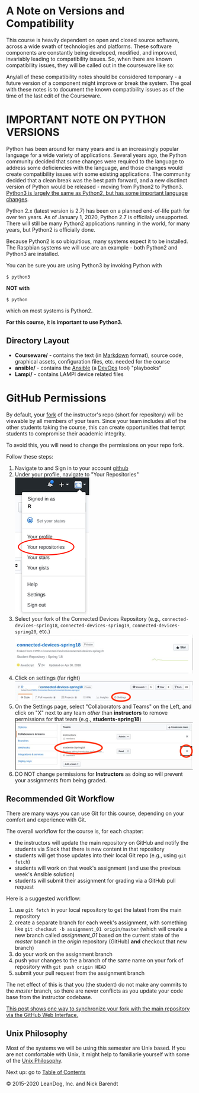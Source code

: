 # A Note on Versions and Compatibility

This course is heavily dependent on open and closed source software, across a wide swath of technologies and platforms.  These software components are constantly being developed, modified, and improved, invariably leading to compatibility issues.  So, when there are known compatibility issues, they will be called out in the courseware like so:


Any/all of these compatibility notes should be considered temporary - a future version of a component might improve or break the system.  The goal with these notes is to document the known compatibility issues as of the time of the last edit of the Courseware.

# **IMPORTANT NOTE ON PYTHON VERSIONS**
Python has been around for many years and is an increasingly popular language for a wide variety of applications.  Several years ago, the Python community decided that some changes were required to the language to address some deficiencies with the language, and those changes would create compatibility issues with some existing applications.  The community decided that a clean break was the best path forward, and a new disctinct version of Python would be released - moving from Python2 to Python3.  [Python3 is largely the same as Python2, but has some important language changes](https://docs.python.org/3.0/whatsnew/3.0.html).  

Python 2.x (latest version is 2.7) has been on a planned end-of-life path for over ten years.  As of January 1, 2020, Python 2.7 is officilaly unsupported.  There will still be many Python2 applications running in the world, for many years, but Python2 is officially done.

Because Python2 is so ubiquitious, many systems expect it to be installed.  The Raspbian systems we will use are an example - both Python2 and Python3 are installed.

You can be sure you are using Python3 by invoking Python with

```
$ python3
```

**NOT with**

```
$ python
```

which on most systems is Python2.

**For this course, it is important to use Python3.**


## Directory Layout
* **Courseware/** - contains the text (in [Markdown](https://daringfireball.net/projects/markdown/) format), source code, graphical assets, configuration files, etc. needed for the course
* **ansible/** - contains the [Ansible](https://www.ansible.com/) (a [DevOps](https://en.wikipedia.org/wiki/DevOps) tool) "playbooks"
* **Lampi/** - contains LAMPI device related files

# GitHub Permissions

By default, your [fork](https://help.github.com/articles/fork-a-repo/) of the instructor's repo (short for repository) will be viewable by all members of your team.  Since your team includes all of the other students taking the course, this can create opportunities that tempt students to compromise their academic integrity.

To avoid this, you will need to change the permissions on your repo fork.

Follow these steps:

1. Navigate to and Sign in to your account
[github](https://github.com/) 
1. Under your profile, navigate to "Your Repositories"
![profile](Images/settings.png)
1. Select your fork of the Connected Devices Repository  (e.g., `connected-devices-spring18`, `connected-devices-spring19`, `connected-devices-spring20`, etc.)
![your fork](Images/repo.png)
1. Click on settings (far right)
![Settings](Images/repo_settings.png)
1. On the Settings page, select "Collaborators and Teams" on the Left, and click on "X" next to any team _other_ than **instructors** to remove permissions for that team (e.g., **students-spring18**)
![click on the "X"](Images/repo_permissions.png)
1. DO NOT change permissions for **Instructors** as doing so will prevent your assignments from being graded.

## Recommended Git Workflow

There are many ways you can use Git for this course, depending on your comfort and experience with Git.

The overall workflow for the course is, for each chapter:

* the instructors will update the main repository on GitHub and notify the students via Slack that there is new content in that repository
* students will get those updates into their local Git repo (e.g., using `git fetch`)
* students will work on that week's assignment (and use the previous week's Ansible solution)
* students will submit their assignment for grading via a GitHub pull request

Here is a suggested workflow:

1. use `git fetch` in your local repository to get the latest from the main repository
2. create a separate branch for each week's assignment, with something like `git checkout -b assignment_01 origin/master` (which will create a new branch called _assignment\_01_ based on the current state of the _master_ branch in the _origin_ repository (GitHub) __and__ checkout that new branch)
3. do your work on the assignment branch
4. push your changes to the a branch of the same name on your fork of repository with `git push origin HEAD`
4. submit your pull request from the assignment branch

The net effect of this is that you (the student) do not make any commits to the _master_ branch, so there are never conflicts as you update your code base from the instructor codebase.

[This post shows one way to synchronize your fork with the main repository via the GitHub Web Interface.](https://github.com/KirstieJane/STEMMRoleModels/wiki/Syncing-your-fork-to-the-original-repository-via-the-browser)

## Unix Philosophy

Most of the systems we will be using this semester are Unix based.  If you are not comfortable with Unix, it might help to familiarie yourself with some of the [Unix Philosophy](https://homepage.cs.uri.edu/~thenry/resources/unix_art/ch01s06.html).


Next up: go to [Table of Contents](../../README.md)

&copy; 2015-2020 LeanDog, Inc. and Nick Barendt
